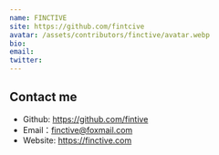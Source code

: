 ```yaml
---
name: FINCTIVE
site: https://github.com/fintcive
avatar: /assets/contributors/finctive/avatar.webp
bio: 
email: 
twitter: 
---
```


## Contact me

- Github: <https://github.com/fintive>
- Email：<finctive@foxmail.com>
- Website: <https://finctive.com>
